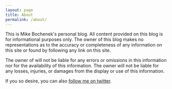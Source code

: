 ```yaml
---
layout: page
title: About
permalink: /about/
---
```


This is Mike Bochenek's personal blog.  All content provided on this blog is for informational purposes only. The owner of this blog makes no representations as to the accuracy or completeness of any information on this site or found by following any link on this site.

The owner of will not be liable for any errors or omissions in this information nor for the availability of this information. The owner will not be liable for any losses, injuries, or damages from the display or use of this information.

If you so desire, you can also [follow me on twitter](https://twitter.com/mike_bochenek).
